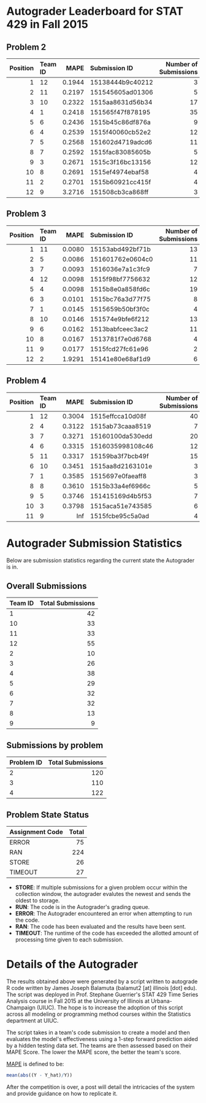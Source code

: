 Autograder Leaderboard for STAT 429 in Fall 2015
================================================

Problem 2
---------

|  Position| Team ID |    MAPE| Submission ID    |  Number of Submissions|
|---------:|:--------|-------:|:-----------------|----------------------:|
|         1| 12      |  0.1944| 15138444b9c40212 |                      3|
|         2| 11      |  0.2197| 151545605ad01306 |                      5|
|         3| 10      |  0.2322| 1515aa8631d56b34 |                     17|
|         4| 1       |  0.2418| 151565f47f878195 |                     35|
|         5| 6       |  0.2436| 1515b45c86df876a |                      9|
|         6| 4       |  0.2539| 1515f40060cb52e2 |                     12|
|         7| 5       |  0.2568| 151602d4719adcd6 |                     11|
|         8| 7       |  0.2592| 1515fac83085605b |                      5|
|         9| 3       |  0.2671| 1515c3f16bc13156 |                     12|
|        10| 8       |  0.2691| 1515ef4974ebaf58 |                      4|
|        11| 2       |  0.2701| 1515b60921cc415f |                      4|
|        12| 9       |  3.2716| 151508cb3ca868ff |                      3|

Problem 3
---------

|  Position| Team ID |    MAPE| Submission ID    |  Number of Submissions|
|---------:|:--------|-------:|:-----------------|----------------------:|
|         1| 11      |  0.0080| 15153abd492bf71b |                     13|
|         2| 5       |  0.0086| 151601762e0604c0 |                     11|
|         3| 7       |  0.0093| 1516036e7a1c3fc9 |                      7|
|         4| 12      |  0.0098| 1515f98bf7756632 |                     12|
|         5| 4       |  0.0098| 1515b8e0a858fd6c |                     19|
|         6| 3       |  0.0101| 1515bc76a3d77f75 |                      8|
|         7| 1       |  0.0145| 1515659b50bf3f0c |                      4|
|         8| 10      |  0.0146| 151574e9bfe6f212 |                     13|
|         9| 6       |  0.0162| 1513babfceec3ac2 |                     11|
|        10| 8       |  0.0167| 1513781f7e0d6768 |                      4|
|        11| 9       |  0.0177| 1515fcd27fc61e96 |                      2|
|        12| 2       |  1.9291| 15141e80e68af1d9 |                      6|

Problem 4
---------

|  Position| Team ID |    MAPE| Submission ID    |  Number of Submissions|
|---------:|:--------|-------:|:-----------------|----------------------:|
|         1| 12      |  0.3004| 1515effcca10d08f |                     40|
|         2| 4       |  0.3122| 1515ab73caaa8519 |                      7|
|         3| 7       |  0.3271| 15160100da530edd |                     20|
|         4| 6       |  0.3315| 1516035998108c46 |                     12|
|         5| 11      |  0.3317| 15159ba3f7bcb49f |                     15|
|         6| 10      |  0.3451| 1515aa8d2163101e |                      3|
|         7| 1       |  0.3585| 1515697e0faeaff8 |                      3|
|         8| 8       |  0.3610| 1515b33a4ef6966c |                      5|
|         9| 5       |  0.3746| 151415169d4b5f53 |                      7|
|        10| 3       |  0.3798| 1515aca51e743585 |                      6|
|        11| 9       |     Inf| 1515fcbe95c5a0ad |                      4|

Autograder Submission Statistics
================================

Below are submission statistics regarding the current state the Autograder is in.

Overall Submissions
-------------------

| Team ID |  Total Submissions|
|:--------|------------------:|
| 1       |                 42|
| 10      |                 33|
| 11      |                 33|
| 12      |                 55|
| 2       |                 10|
| 3       |                 26|
| 4       |                 38|
| 5       |                 29|
| 6       |                 32|
| 7       |                 32|
| 8       |                 13|
| 9       |                  9|

Submissions by problem
----------------------

| Problem ID |  Total Submissions|
|:-----------|------------------:|
| 2          |                120|
| 3          |                110|
| 4          |                122|

Problem State Status
--------------------

| Assignment Code |  Total|
|:----------------|------:|
| ERROR           |     75|
| RAN             |    224|
| STORE           |     26|
| TIMEOUT         |     27|

-   **STORE**: If multiple submissions for a given problem occur within the collection window, the autograder evalutes the newest and sends the oldest to storage.
-   **RUN**: The code is in the Autograder's grading queue.
-   **ERROR**: The Autograder encountered an error when attempting to run the code.
-   **RAN**: The code has been evaluated and the results have been sent.
-   **TIMEOUT**: The runtime of the code has exceeded the allotted amount of processing time given to each submission.

Details of the Autograder
=========================

The results obtained above were generated by a script written to autograde R code written by James Joseph Balamuta (balamut2 [at] illinois [dot] edu). The script was deployed in Prof. Stephane Guerrier's STAT 429 Time Series Analysis course in Fall 2015 at the University of Illinois at Urbana-Champaign (UIUC). The hope is to increase the adoption of this script across all modeling or programming method courses within the Statistics department at UIUC.

The script takes in a team's code submission to create a model and then evaluates the model's effectiveness using a 1-step forward prediction aided by a hidden testing data set. The teams are then assessed based on their MAPE Score. The lower the MAPE score, the better the team's score.

[MAPE](https://en.wikipedia.org/wiki/Mean_absolute_percentage_error) is defined to be:

``` r
mean(abs((Y - Y_hat)/Y))
```

After the competition is over, a post will detail the intricacies of the system and provide guidance on how to replicate it.
